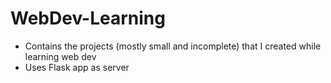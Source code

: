 # WebDev-Learning

- Contains the projects (mostly small and incomplete) that I created while learning web dev
- Uses Flask app as server
